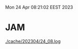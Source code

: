 Mon 24 Apr 08:21:02 EEST 2023
# JAM
<a href='./cache/202304/24_08.log'>./cache/202304/24_08.log</a>
